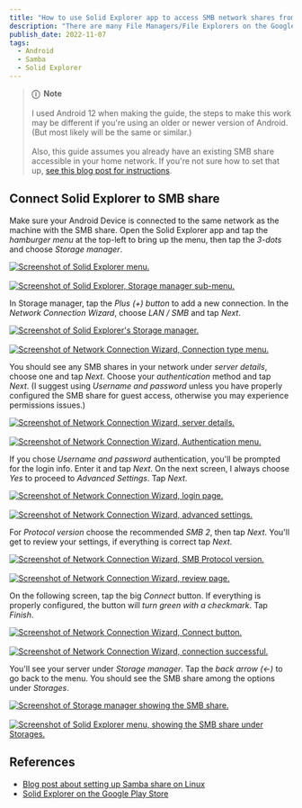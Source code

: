 ```yaml
---
title: "How to use Solid Explorer app to access SMB network shares from an Android device"
description: "There are many File Managers/File Explorers on the Google Play Store, but I wanted to easily access the Samba share on my server while on my home network. Solid Explorer is the solution I went with and it works well, so here is a quick guide to setting it up."
publish_date: 2022-11-07
tags:
  - Android
  - Samba
  - Solid Explorer
---
```


> **ⓘ &nbsp;Note**<br><br> I used Android 12 when making the guide, the steps to
> make this work may be different if you're using an older or newer version of
> Android. (But most likely will be the same or similar.)<br><br>Also, this
> guide assumes you already have an existing SMB share accessible in your home
> network. If you're not sure how to set that up,
> <a href="/blog/setup-a-samba-share-on-linux-via-command-line" target="_blank">see
> this blog post for instructions</a>.

## Connect Solid Explorer to SMB share

Make sure your Android Device is connected to the same network as the machine
with the SMB share. Open the Solid Explorer app and tap the _hamburger menu_ at
the top-left to bring up the menu, then tap the _3-dots_ and choose _Storage
manager_.

<a href="/img/blog/solidexplorer1.jpg" target="_blank"><img src="/img/blog/solidexplorer1.jpg" alt="Screenshot of Solid Explorer menu." /></a>
<br><br>
<a href="/img/blog/solidexplorer2.jpg" target="_blank"><img src="/img/blog/solidexplorer2.jpg" alt="Screenshot of Solid Explorer, Storage manager sub-menu." /></a>

In Storage manager, tap the _Plus (+) button_ to add a new connection. In the
_Network Connection Wizard_, choose _LAN / SMB_ and tap _Next_.

<a href="/img/blog/solidexplorer3.jpg" target="_blank"><img src="/img/blog/solidexplorer3.jpg" alt="Screenshot of Solid Explorer's Storage manager." /></a>
<br><br>
<a href="/img/blog/solidexplorer4.jpg" target="_blank"><img src="/img/blog/solidexplorer4.jpg" alt="Screenshot of Network Connection Wizard, Connection type menu." /></a>

You should see any SMB shares in your network under _server details_, choose one
and tap _Next_. Choose your _authentication_ method and tap _Next_. (I suggest
using _Username and password_ unless you have properly configured the SMB share
for guest access, otherwise you may experience permissions issues.)

<a href="/img/blog/solidexplorer5.jpg" target="_blank"><img src="/img/blog/solidexplorer5.jpg" alt="Screenshot of Network Connection Wizard, server details." /></a>
<br><br>
<a href="/img/blog/solidexplorer6.jpg" target="_blank"><img src="/img/blog/solidexplorer6.jpg" alt="Screenshot of Network Connection Wizard, Authentication menu." /></a>

If you chose _Username and password_ authentication, you'll be prompted for the
login info. Enter it and tap _Next_. On the next screen, I always choose _Yes_
to proceed to _Advanced Settings_. Tap _Next_.

<a href="/img/blog/solidexplorer7.jpg" target="_blank"><img src="/img/blog/solidexplorer7.jpg" alt="Screenshot of Network Connection Wizard, login page." /></a>
<br><br>
<a href="/img/blog/solidexplorer8.jpg" target="_blank"><img src="/img/blog/solidexplorer8.jpg" alt="Screenshot of Network Connection Wizard, advanced settings." /></a>

For _Protocol version_ choose the recommended _SMB 2_, then tap _Next_. You'll
get to review your settings, if everything is correct tap _Next_.

<a href="/img/blog/solidexplorer9.jpg" target="_blank"><img src="/img/blog/solidexplorer9.jpg" alt="Screenshot of Network Connection Wizard, SMB Protocol version." /></a>
<br><br>
<a href="/img/blog/solidexplorer10.jpg" target="_blank"><img src="/img/blog/solidexplorer10.jpg" alt="Screenshot of Network Connection Wizard, review page." /></a>

On the following screen, tap the big _Connect_ button. If everything is properly
configured, the button will _turn green with a checkmark_. Tap _Finish_.

<a href="/img/blog/solidexplorer11.jpg" target="_blank"><img src="/img/blog/solidexplorer11.jpg" alt="Screenshot of Network Connection Wizard, Connect button." /></a>
<br><br>
<a href="/img/blog/solidexplorer12.jpg" target="_blank"><img src="/img/blog/solidexplorer12.jpg" alt="Screenshot of Network Connection Wizard, connection successful." /></a>

You'll see your server under _Storage manager_. Tap the _back arrow (<-)_ to go
back to the menu. You should see the SMB share among the options under
_Storages_.

<a href="/img/blog/solidexplorer13.jpg" target="_blank"><img src="/img/blog/solidexplorer13.jpg" alt="Screenshot of Storage manager showing the SMB share." /></a>
<br><br>
<a href="/img/blog/solidexplorer14.jpg" target="_blank"><img src="/img/blog/solidexplorer14.jpg" alt="Screenshot of Solid Explorer menu, showing the SMB share under Storages." /></a>

## References

- <a href="/setup-a-samba-share-on-linux-via-command-line" target="_blank">Blog
  post about setting up Samba share on Linux</a>
- <a href="" target="_blank">Solid Explorer on the Google Play Store</a>
